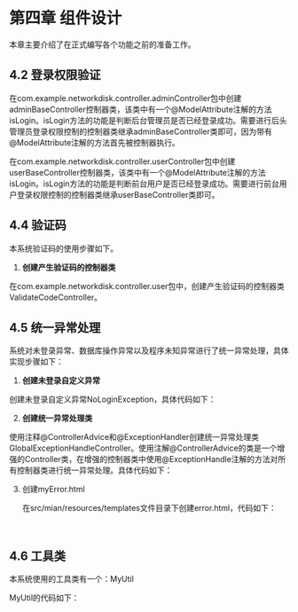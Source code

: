 # 第四章 组件设计

本章主要介绍了在正式编写各个功能之前的准备工作。



## 4.2 登录权限验证

在com.example.networkdisk.controller.adminController包中创建adminBaseController控制器类，该类中有一个@ModelAttribute注解的方法isLogin。isLogin方法的功能是判断后台管理员是否已经登录成功。需要进行后头管理员登录权限控制的控制器类继承adminBaseController类即可，因为带有@ModelAttribute注解的方法首先被控制器执行。

在com.example.networkdisk.controller.userController包中创建userBaseController控制器类，该类中有一个@ModelAttribute注解的方法isLogin。isLogin方法的功能是判断前台用户是否已经登录成功。需要进行前台用户登录权限控制的控制器类继承userBaseController类即可。

## 4.4 验证码

本系统验证码的使用步骤如下。

1. **创建产生验证码的控制器类**

在com.example.networkdisk.controller.user包中，创建产生验证码的控制器类ValidateCodeController。

## 4.5 统一异常处理

系统对未登录异常、数据库操作异常以及程序未知异常进行了统一异常处理，具体实现步骤如下：

1. **创建未登录自定义异常**

创建未登录自定义异常NoLoginException，具体代码如下：

2. **创建统一异常处理类**

使用注释@ControllerAdvice和@ExceptionHandler创建统一异常处理类GlobalExceptionHandleController。使用注解@ControllerAdvice的类是一个增强的Controller类，在增强的控制器类中使用@ExceptionHandle注解的方法对所有控制器类进行统一异常处理。具体代码如下：

3. 创建myError.html

   在src/mian/resources/templates文件目录下创建error.html，代码如下：



​

## 4.6 工具类

本系统使用的工具类有一个：MyUtil

MyUtil的代码如下：

